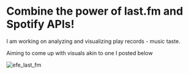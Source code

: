 # Combine the power of last.fm and Spotify APIs!

I am working on analyzing and visualizing play records - music taste.

Aiming to come up with visuals akin to one I posted below


![efe_last_fm](https://user-images.githubusercontent.com/74147629/156056140-d748de16-5aa1-44ae-9a14-fbadcf37bfee.jpeg?raw=true)
